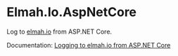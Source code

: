 # Elmah.Io.AspNetCore

Log to [elmah.io](https://elmah.io/) from ASP.NET Core.

Documentation: [Logging to elmah.io from ASP.NET Core](https://docs.elmah.io/logging-to-elmah-io-from-aspnet-core/)